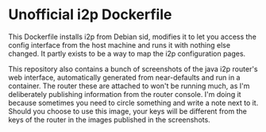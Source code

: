 Unofficial i2p Dockerfile
=========================

This Dockerfile installs i2p from Debian sid, modifies it to let you access the
config interface from the host machine and runs it with nothing else changed.
It partly exists to be a way to map the i2p configuration pages.

This repository also contains a bunch of screenshots of the java i2p router's
web interface, automatically generated from near-defaults and run in a
container. The router these are attached to won't be running much, as I'm
deliberately publishing information from the router console. I'm doing it
because sometimes you need to circle something and write a note next to it.
Should you choose to use this image, your keys will be different from the keys
of the router in the images published in the screenshots.
